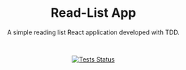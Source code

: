 <div align="center">
  <h1>Read-List App</h1>
  <p>A simple reading list React application developed with TDD.</p>
  <br />

  [![Tests Status][tests-badge]](tests)
</div>

[tests]: https://github.com/joserogeriofilho/read-list-app/actions/workflows/node.test.yml
[tests-badge]: https://img.shields.io/github/workflow/status/joserogeriofilho/read-list-app/node-test?label=tests
